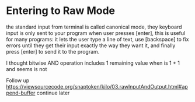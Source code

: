 # Entering to Raw Mode

the standard input from terminal is called canonical mode, they keyboard input is only sent to your program when user presses [enter], this is useful for many programs: it lets the user type a line of text, use [backspace] to fix errors until they get their input exactly the way they want it, and finally press [enter] to send it to the program.

I thought bitwise AND operation includes 1 remaining value when is 1 + 1 and seems is not

Follow up https://viewsourcecode.org/snaptoken/kilo/03.rawInputAndOutput.html#append-buffer
continue later